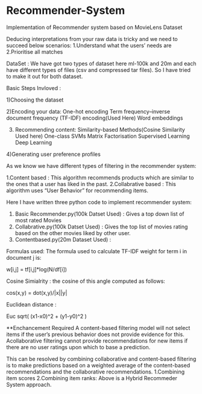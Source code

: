 # Recommender-System
Implementation of Recommender system based on MovieLens Dataset

Deducing interpretations from your raw data is tricky and we need to succeed below scenarios:
1.Understand what the users’ needs are
2.Prioritise all matches

DataSet : We have got two types of dataset here ml-100k and 20m and each have different types of files (csv and compressed tar files). So I have tried to make it out for both dataset.


Basic Steps Invloved : 

1)Choosing the dataset

2)Encoding your data:
  One-hot encoding
  Term frequency–inverse document frequency (TF-IDF) encoding(Used Here)
  Word embeddings 
  
3) Recommending content:
   Similarity-based Methods(Cosine Similarity Used here)
   One-class SVMs
   Matrix Factorisation
   Supervised Learning
   Deep Learning
  
4)Generating user preference profiles


As we know we have different types of filtering in the recommender system:

1.Content based : This algorithm recommends products which are similar to the ones that a user has liked in the past.
2.Collabrative based : This algorithm uses “User Behavior” for recommending items.

Here I have written three python code to implement recommender system:
1) Basic Recommender.py(100k Datset Used) : Gives a top down list of most rated Movies
2) Collabrative.py(100k Datset Used) : Gives the top list of movies rating based on the other movies liked by other user.
3) Contentbased.py(20m Dataset Used) :


Formulas used:
The formula used to calculate TF-IDF weight for term i in document j is:

w[i,j] = tf[i,j]*log(N/df[i])

Cosine Simialrity :
the cosine of this angle computed as follows:

cos(x,y) = dot(x,y)/|x||y|

Euclidean distance :

Euc  sqrt( (x1-x0)^2 + (y1-y0)^2 )


**Enchancement  Required 
A content-based filtering model will not select items if the user’s previous behavior does not provide evidence for this.
Acollaborative filtering cannot provide recommendations for new items if there are no user ratings upon which to base a prediction. 

This can be resolved by combining collaborative and content-based filtering is to make predictions based on a weighted average of the content-based recommendations and the collaborative recommendations. 
1.Combining item scores
2.Combining item ranks:
Above is a Hybrid Recommeder System approach.
